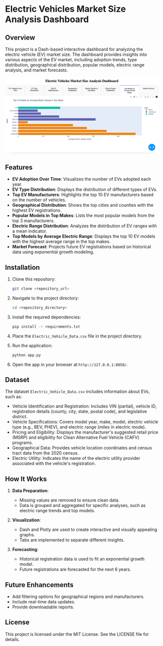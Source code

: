 # Electric Vehicles Market Size Analysis Dashboard

## Overview
This project is a Dash-based interactive dashboard for analyzing the electric vehicle (EV) market size. The dashboard provides insights into various aspects of the EV market, including adoption trends, type distribution, geographical distribution, popular models, electric range analysis, and market forecasts.

![Dashboard Screenshot](EletricVehiclesDashboard.png)

## Features
- **EV Adoption Over Time**: Visualizes the number of EVs adopted each year.
- **EV Type Distribution**: Displays the distribution of different types of EVs.
- **Top EV Manufacturers**: Highlights the top 10 EV manufacturers based on the number of vehicles.
- **Geographical Distribution**: Shows the top cities and counties with the highest EV registrations.
- **Popular Models in Top Makes**: Lists the most popular models from the top 3 manufacturers.
- **Electric Range Distribution**: Analyzes the distribution of EV ranges with a mean indicator.
- **Top Models by Average Electric Range**: Displays the top 10 EV models with the highest average range in the top makes.
- **Market Forecast**: Projects future EV registrations based on historical data using exponential growth modeling.

## Installation

1. Clone this repository:
   ```bash
   git clone <repository_url>
   ```

2. Navigate to the project directory:
   ```bash
   cd <repository_directory>
   ```

3. Install the required dependencies:
   ```bash
   pip install -r requirements.txt
   ```

4. Place the `Electric_Vehicle_Data.csv` file in the project directory.

5. Run the application:
   ```bash
   python app.py
   ```

6. Open the app in your browser at `http://127.0.0.1:8050/`.

## Dataset
The dataset `Electric_Vehicle_Data.csv` includes information about EVs, such as:
- Vehicle Identification and Registration: Includes VIN (partial), vehicle ID, registration details (county, city, state, postal code), and legislative district.
- Vehicle Specifications: Covers model year, make, model, electric vehicle type (e.g., BEV, PHEV), and electric range (miles in electric mode).
- Pricing and Eligibility: Displays the manufacturer's suggested retail price (MSRP) and eligibility for Clean Alternative Fuel Vehicle (CAFV) programs.
- Geographical Data: Provides vehicle location coordinates and census tract data from the 2020 census.
- Electric Utility: Indicates the name of the electric utility provider associated with the vehicle's registration.

## How It Works

1. **Data Preparation**:
   - Missing values are removed to ensure clean data.
   - Data is grouped and aggregated for specific analyses, such as electric range trends and top models.

2. **Visualization**:
   - Dash and Plotly are used to create interactive and visually appealing graphs.
   - Tabs are implemented to separate different insights.

3. **Forecasting**:
   - Historical registration data is used to fit an exponential growth model.
   - Future registrations are forecasted for the next 6 years.

## Future Enhancements
- Add filtering options for geographical regions and manufacturers.
- Include real-time data updates.
- Provide downloadable reports.

## License
This project is licensed under the MIT License. See the LICENSE file for details.


